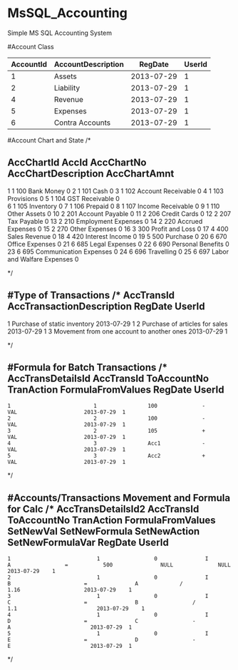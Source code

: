 # MsSQL_Accounting
Simple MS SQL Accounting System



#Account Class

AccountId|AccountDescription|RegDate   |UserId
---------|------------------|----------|------
	1|Assets	    |2013-07-29|1
	2|Liability         |2013-07-29|1
	4|Revenue	    |2013-07-29|1
	5|Expenses          |2013-07-29|1
	6|Contra Accounts   |2013-07-29|1


#Account Chart and State
/*

AccChartId	AccId	AccChartNo	AccChartDescription	      AccChartAmnt
-----------------------------------------------------------------
1			      1		  100			  Bank Money					        0
2			      1		  101			  Cash						            0
3			      1		  102			  Account Receivable		      0
4			      1		  103			  Provisions					        0
5			      1		  104			  GST Receivable				      0		  	
6			      1		  105			  Inventory					          0
7			      1		  106			  Prepaid						          0
8			      1		  107			  Income Receivable			      0
9			      1		  110			  Other Assets				        0
10			    2		  201			  Account Payable				      0
11			    2		  206			  Credit Cards				        0
12			    2		  207			  Tax Payable					        0
13			    2		  210			  Employment Expenses	        0
14			    2 		220			  Accrued Expenses			      0
15			    2		  270			  Other Expenses				      0
16			    3		  300			  Profit and Loss				      0
17			    4		  400			  Sales Revenue				        0
18			    4		  420			  Interest Income				      0
19			    5		  500			  Purchase					          0
20			    6		  670			  Office Expenses				      0
21			    6		  685			  Legal Expenses				      0
22			    6		  690			  Personal Benefits			      0
23			    6		  695			  Communication Expenses	    0
24			    6		  696			  Travelling					        0
25			    6		  697			  Labor and Walfare Expenses	0

*/


#Type of Transactions
/*
AccTransId	AccTransactionDescription					          RegDate		  UserId
-------------------------------------------------------------------------------
1			      Purchase of static inventory				        2013-07-29	1
2			      Purchase of articles for sales				      2013-07-29	1
3			      Movement from one account to another ones	  2013-07-29	1

*/

#Formula for Batch Transactions
/*
AccTransDetailsId	AccTransId	ToAccountNo	TranAction	FormulaFromValues	RegDate		  UserId
------------------------------------------------------------------------------------------------
	1					       1			    100			     -			    VAL				        2013-07-29	1
	2					       2			    100			     -			    VAL				        2013-07-29	1
	3					       2			    105			     +			    VAL				        2013-07-29	1
	4					       3			    Acc1		     -			    VAL				        2013-07-29	1
	5					       3			    Acc2		     +			    VAL				        2013-07-29	1
*/

#Accounts/Transactions Movement and Formula for Calc
/*
AccTransDetailsId2	AccTransId	ToAccountNo	TranAction	FormulaFromValues	SetNewVal	SetNewFormula	SetNewAction	SetNewFormulaVar	RegDate		  UserId
---------------------------------------------------------------------------------------------------------------------------------------------------------------
	1					        1			      0			      I			      A	                =	        500			      NULL			    NULL				      2013-07-29	1
	2					        1			      0			      I			      B				          =				  A             /             1.16				      2013-07-29	1
	3					        1			      0			      I			      C				          =				  B			        /				      1.1					      2013-07-29	1
	4					        1			      0			      I			      D				          =				  C			        -				      A					        2013-07-29	1
	5					        1			      0			      I			      E				          =				  D			        -				      E					        2013-07-29	1
*/

